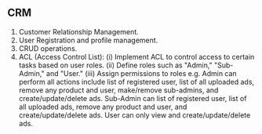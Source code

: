 ## CRM
1. Customer Relationship Management.
2. User Registration and profile management.
3. CRUD operations.
4. ACL (Access Control List):
   (i) Implement ACL to control access to certain tasks based on user roles.
   (ii) Define roles such as "Admin," "Sub-Admin," and "User."
   (iii) Assign permissions to roles e.g.
   Admin can perform all actions include list of registered user, list of all uploaded ads, remove any product and user, make/remove sub-admins, and create/update/delete ads.
   Sub-Admin can list of registered user, list of all uploaded ads, remove any product and user, and create/update/delete ads.
   User can only view and create/update/delete ads.


